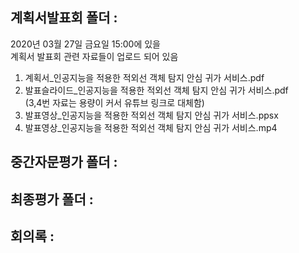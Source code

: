 ## 계획서발표회 폴더 :
2020년 03월 27일 금요일 15:00에 있을<br>
계획서 발표회 관련 자료들이 업로드 되어 있음<br>
1. 계획서_인공지능을 적용한 적외선 객체 탐지 안심 귀가 서비스.pdf
2. 발표슬라이드_인공지능을 적용한 적외선 객체 탐지 안심 귀가 서비스.pdf<br>
(3,4번 자료는 용량이 커서 유튜브 링크로 대체함)
3. 발표영상_인공지능을 적용한 적외선 객체 탐지 안심 귀가 서비스.ppsx
4. 발표영상_인공지능을 적용한 적외선 객체 탐지 안심 귀가 서비스.mp4

## 중간자문평가 폴더 :

## 최종평가 폴더 :

## 회의록 : 
